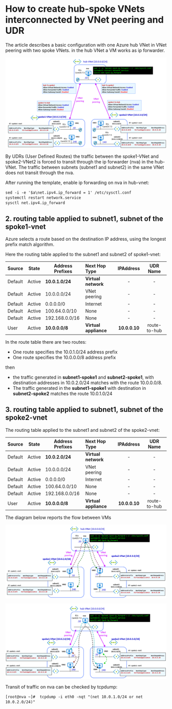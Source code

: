 <properties
pageTitle= 'Simple hub-spoke VNets configuration with VNet peering and UDR'
description= "ARM template to create Azure hub-spoke VNets with VNet peering"
documentationcenter: na
services=""
documentationCenter="na"
authors="fabferri"
manager=""
editor=""/>

<tags
   ms.service="howto-example-Azure"
   ms.devlang="na"
   ms.topic="article"
   ms.tgt_pltfrm="na"
   ms.workload="na"
   ms.date="05/03/2019"
   ms.author="fabferri" />

# How to create hub-spoke VNets interconnected by VNet peering and UDR


The article describes a basic configuration with one Azure hub VNet in VNet peering with two spoke VNets.
in the hub VNet a VM works as ip forwarder.

[![1]][1]

By UDRs (User Defined Routes) the traffic between the spoke1-VNet and spoke2-VNet2 is forced to transit through the ip forwarder (nva) in the hub-VNet. The traffic between subnets (subnet1 and subnet2) in the same VNet does not transit through the nva.


After running the template, enable ip forwarding on nva in hub-vnet:


```
sed -i -e '$a\net.ipv4.ip_forward = 1' /etc/sysctl.conf
systemctl restart network.service
sysctl net.ipv4.ip_forward
```

## <a name="routing-spoke1"></a>2. routing table applied to subnet1, subnet of the spoke1-vnet
Azure selects a route based on the destination IP address, using the longest prefix match algorithm.

Here the routing table applied to the subnet1 and subnet2 of spoke1-vnet:

|Source |State |Address Prefixes|Next Hop Type        | IPAddress    |UDR Name    |
|-------|------|----------------|:------------------- |:------------:|:----------:|
|Default|Active|**10.0.1.0/24** |**Virtual network**  |    -         |    -       |
|Default|Active|10.0.0.0/24     |VNet peering	      |    -         |    -       |
|Default|Active| 0.0.0.0/0      |Internet             |    -         |    -       |
|Default|Active|100.64.0.0/10   |None                 |    -         |    -       |
|Default|Active|192.168.0.0/16  |None                 |    -         |    -       |
|User   |Active|**10.0.0.0/8**  |**Virtual appliance**|**10.0.0.10** |route-to-hub|


In the route table there are two routes:

* One route specifies the 10.0.1.0/24 address prefix
* One route specifies the 10.0.0.0/8 address prefix

then

* the traffic generated in **subnet1-spoke1** and **subnet2-spoke1**, with destination addresses in 10.0.2.0/24 matches with the route 10.0.0.0/8.
* The traffic generated in the **subnet1-spoke1** with destination in **subnet2-spoke2**  matches the route 10.0.1.0/24

## <a name="routing-spoke2"></a>3. routing table applied to subnet1, subnet of the spoke2-vnet
The routing table applied to the subnet1 and subnet2 of the spoke2-vnet:

|Source |State |Address Prefixes|Next Hop Type        | IPAddress    |UDR Name    |
|-------|------|----------------|:------------------- |:------------:|:----------:|
|Default|Active|**10.0.2.0/24** |**Virtual network**  |    -         |    -       |
|Default|Active|10.0.0.0/24     |VNet peering	      |    -         |    -       |
|Default|Active| 0.0.0.0/0      |Internet             |    -         |    -       |
|Default|Active|100.64.0.0/10   |None                 |    -         |    -       |
|Default|Active|192.168.0.0/16  |None                 |    -         |    -       |
|User   |Active|**10.0.0.0/8**  |**Virtual appliance**|**10.0.0.10** |route-to-hub|

The diagram below reports the flow between VMs

[![2]][2]


[![3]][3]

Transit of traffic on nva can be checked by tcpdump:

```console
[root@nva ~]#  tcpdump -i eth0 -nqt "(net 10.0.1.0/24 or net 10.0.2.0/24)"
```


<!--Image References-->

[1]: ./media/network-diagram.png "network diagram"
[2]: ./media/flow1.png "tcp flow transit between VMs"
[3]: ./media/flow2.png "tcp flow transit between VMs"

<!--Link References-->

